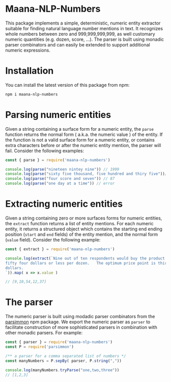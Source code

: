 # Maana-NLP-Numbers
This package implements a simple, deterministic, numeric entity extractor 
suitable for finding natural language number mentions in text.   It recognizes
whole numbers between zero and 999,999,999,999, as well customary numeric 
quantities (e.g. dozen, score, ...).   The parser is built using monadic
parser combinators and can easily be extended to support additional numeric 
expressions.


# Installation
You can install the latest version of this package from npm:
```bash
npm i maana-nlp-numbers
```

# Parsing numeric entities
Given a string containing a surface form for a numeric entity, the ```parse``` 
function returns the normal form ( a.k.a. the numeric value ) of the 
entity.   If the function is not a valid surface form for a numeric entity, or
contains extra characters before or after the numeric entity mention, the parser
will fail.   Consider the following examples:

```javascript
const { parse } = require('maana-nlp-numbers')

console.log(parse("nineteen nintey nine")) // 1999
console.log(parse("sixty five thousand, five hundred and thiry five"))// 65535
console.log(parse("four score and seven")) // 87
console.log(parse("one day at a time")) // error
```

# Extracting numeric entities
Given a string containing zero or more surfaces forms for numeric entities, 
the ```extract``` function returns a list of entity mentions.   For each
numeric entity, it returns a structured object which contains the starting 
end ending position (```start``` and ```end``` fields) of the entity mention, and the 
normal form (```value``` field).  Consider the following example:

```javascript
const { extract } = require('maana-nlp-numbers')

console.log(extract(`Nine out of ten respondents would buy the product for 
fifty four dollars or less per dozen.   The optimum price point is thirty seven 
dollars.
`)).map( x => x.value )

// [9,10,54,12,37]
```

# The parser
The numeric parser is built using modadic parser combinators from the 
[parsimmon](https://github.com/jneen/parsimmon) npm package.    We export the 
numeric parser as ```parser``` to facilitate construction of more sophisticated
parsers in combination with other monadic parsers.   For example:

```javascript
const { parser } = require('maana-nlp-numbers')
const P = require('parsimmon')

/** a parser for a comma separated list of numbers */
const manyNumbers = P.sepBy( parser, P.string(","))

console.log(manyNumbers.tryParse("one,two,three"))
// [1,2,3]
```
